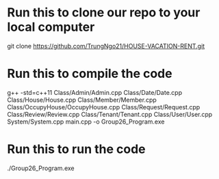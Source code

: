 # Run this to clone our repo to your local computer
git clone https://github.com/TrungNgo21/HOUSE-VACATION-RENT.git

# Run this to compile the code
g++ -std=c++11 Class/Admin/Admin.cpp Class/Date/Date.cpp Class/House/House.cpp Class/Member/Member.cpp Class/OccupyHouse/OccupyHouse.cpp Class/Request/Request.cpp Class/Review/Review.cpp Class/Tenant/Tenant.cpp Class/User/User.cpp System/System.cpp main.cpp -o Group26_Program.exe

# Run this to run the code
./Group26_Program.exe
